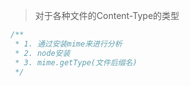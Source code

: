 >对于各种文件的Content-Type的类型
```javascript
/**
 * 1. 通过安装mime来进行分析
 * 2. node安装
 * 3. mime.getType(文件后缀名)
 */

```